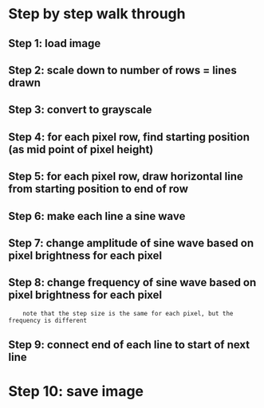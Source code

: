# Step by step walk through

## Step 1: load image

## Step 2: scale down to number of rows = lines drawn

## Step 3: convert to grayscale

## Step 4: for each pixel row, find starting position (as mid point of pixel height)

## Step 5: for each pixel row, draw horizontal line from starting position to end of row

## Step 6: make each line a sine wave

## Step 7: change amplitude of sine wave based on pixel brightness for each pixel 

## Step 8: change frequency of sine wave based on pixel brightness for each pixel
        note that the step size is the same for each pixel, but the frequency is different

## Step 9: connect end of each line to start of next line

# Step 10: save image
